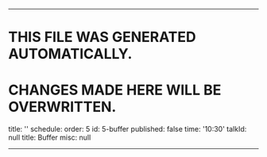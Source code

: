 ----

# THIS FILE WAS GENERATED AUTOMATICALLY.
# CHANGES MADE HERE WILL BE OVERWRITTEN.

title: ''
schedule:
  order: 5
  id: 5-buffer
  published: false
  time: '10:30'
  talkId: null
  title: Buffer
  misc: null

----

